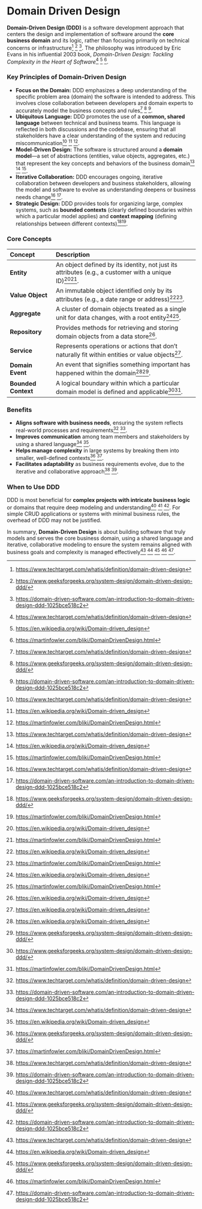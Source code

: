 # Domain Driven Design

**Domain-Driven Design (DDD)** is a software development approach that centers the design and implementation of software around the **core business domain** and its logic, rather than focusing primarily on technical concerns or infrastructure[^1] [^3] [^5]. The philosophy was introduced by Eric Evans in his influential 2003 book, _Domain-Driven Design: Tackling Complexity in the Heart of Software_[^1] [^2] [^4].

### Key Principles of Domain-Driven Design

- **Focus on the Domain:** DDD emphasizes a deep understanding of the specific problem area (domain) the software is intended to address. This involves close collaboration between developers and domain experts to accurately model the business concepts and rules[^1] [^3] [^5].
- **Ubiquitous Language:** DDD promotes the use of a **common, shared language** between technical and business teams. This language is reflected in both discussions and the codebase, ensuring that all stakeholders have a clear understanding of the system and reducing miscommunication[^1] [^2] [^4].
- **Model-Driven Design:** The software is structured around a **domain model**—a set of abstractions (entities, value objects, aggregates, etc.) that represent the key concepts and behaviors of the business domain[^1] [^2] [^4].
- **Iterative Collaboration:** DDD encourages ongoing, iterative collaboration between developers and business stakeholders, allowing the model and software to evolve as understanding deepens or business needs change[^1] [^5].
- **Strategic Design:** DDD provides tools for organizing large, complex systems, such as **bounded contexts** (clearly defined boundaries within which a particular model applies) and **context mapping** (defining relationships between different contexts)[^3][^4].

### Core Concepts

| Concept             | Description                                                                                             |
| :------------------ | :------------------------------------------------------------------------------------------------------ |
| **Entity**          | An object defined by its identity, not just its attributes (e.g., a customer with a unique ID)[^2][^4]. |
| **Value Object**    | An immutable object identified only by its attributes (e.g., a date range or address)[^2][^4].          |
| **Aggregate**       | A cluster of domain objects treated as a single unit for data changes, with a root entity[^2][^4].      |
| **Repository**      | Provides methods for retrieving and storing domain objects from a data store[^2].                       |
| **Service**         | Represents operations or actions that don’t naturally fit within entities or value objects[^2].         |
| **Domain Event**    | An event that signifies something important has happened within the domain[^2][^3].                     |
| **Bounded Context** | A logical boundary within which a particular domain model is defined and applicable[^3][^4].            |

### Benefits

- **Aligns software with business needs**, ensuring the system reflects real-world processes and requirements[^1] [^5].
- **Improves communication** among team members and stakeholders by using a shared language[^1] [^2].
- **Helps manage complexity** in large systems by breaking them into smaller, well-defined contexts[^3] [^4].
- **Facilitates adaptability** as business requirements evolve, due to the iterative and collaborative approach[^1] [^5].

### When to Use DDD

DDD is most beneficial for **complex projects with intricate business logic** or domains that require deep modeling and understanding[^1] [^3] [^5]. For simple CRUD applications or systems with minimal business rules, the overhead of DDD may not be justified.

In summary, **Domain-Driven Design** is about building software that truly models and serves the core business domain, using a shared language and iterative, collaborative modeling to ensure the system remains aligned with business goals and complexity is managed effectively[^1] [^2] [^3] [^4] [^5].

[^1]: https://www.techtarget.com/whatis/definition/domain-driven-design
[^2]: https://en.wikipedia.org/wiki/Domain-driven_design
[^3]: https://www.geeksforgeeks.org/system-design/domain-driven-design-ddd/
[^4]: https://martinfowler.com/bliki/DomainDrivenDesign.html
[^5]: https://domain-driven-software.com/an-introduction-to-domain-driven-design-ddd-1025bce518c2
[^6]: https://domaindrivendesign.org/ddd-domain-driven-design/
[^7]: https://blog.bytescrum.com/a-comprehensive-guide-to-domain-driven-design-ddd-with-a-practical-folder-structure-example
[^8]: https://dev.to/ruben_alapont/domain-driven-design-ddd-paradigm-a-comprehensive-guide-4473
